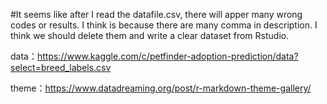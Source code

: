 #It seems like after I read the datafile.csv, there will apper many wrong codes or results. I think is because there are many comma in description. I think we should delete them and write a clear dataset from Rstudio.


data：https://www.kaggle.com/c/petfinder-adoption-prediction/data?select=breed_labels.csv

theme：https://www.datadreaming.org/post/r-markdown-theme-gallery/

